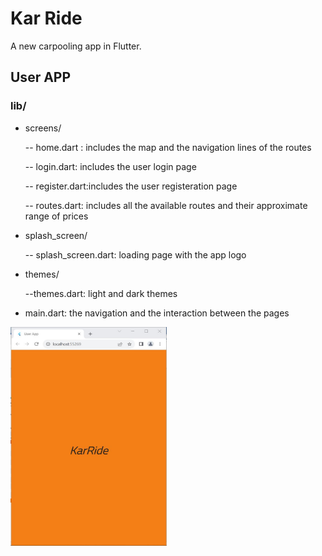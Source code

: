 # Kar Ride

A new carpooling app in Flutter.

## User APP

### lib/

- screens/

    -- home.dart : includes the map and the navigation lines of the routes
    
    -- login.dart: includes the user login page
    
    -- register.dart:includes the user registeration page

    -- routes.dart: includes all the available routes and their approximate range of prices

- splash_screen/

    -- splash_screen.dart: loading page with the app logo

- themes/

    --themes.dart: light and dark themes

- main.dart: the navigation and the interaction between the pages 

<img src='kar_ride_driver/assets/images/logo.png' height = '350'  width='250'>